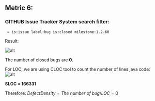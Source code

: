 ## Metric 6:

### GITHUB Issue Tracker System search filter:
` = is:issue label:bug is:closed milestone:1.2.60`

Result:

![alt](https://i.imgur.com/MRs4G3h.png)

The number of closed bugs are **0**.

For LOC, we are using CLOC tool to count the number of lines java code:
![alt](https://i.imgur.com/SitB5Ps.png)

**SLOC = 166331**

Therefore:
$Defect Density = The\ number\ of \ bug / LOC = 0$
